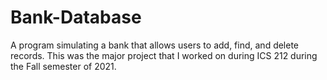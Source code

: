# Bank-Database
A program simulating a bank that allows  users to add, find, and delete records.
This was the major project that I worked on during ICS 212 during the Fall semester of 2021.
